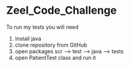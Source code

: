 # Zeel_Code_Challenge
To run my tests you will need 
1) Install java
2) clone repository from GitHub
3) open packages scr --> test --> java --> tests
4) open PatientTest class and run it